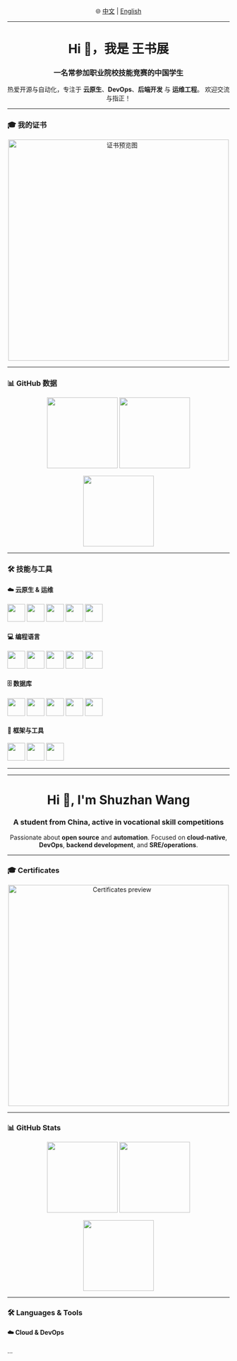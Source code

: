 <p align="center">
  🌐 
  <a href="#zh">中文</a> | 
  <a href="#en">English</a>
</p>

---

<!-- 中文版 -->
<div id="zh">

<h1 align="center">Hi 👋，我是 王书展</h1>
<h3 align="center">一名常参加职业院校技能竞赛的中国学生</h3>

<p align="center">
  热爱开源与自动化，专注于 <b>云原生</b>、<b>DevOps</b>、<b>后端开发</b> 与 <b>运维工程</b>。  
  欢迎交流与指正！
</p>

---

### 🎓 我的证书
<p align="center">
  <picture>
    <source srcset="certs-dark.svg" media="(prefers-color-scheme: dark)" />
    <source srcset="certs.svg" media="(prefers-color-scheme: light), (prefers-color-scheme: no-preference)" />
    <img src="certs.svg" alt="证书预览图" width="500" loading="lazy" />
  </picture>
</p>

---

### 📊 GitHub 数据
<p align="center">
  <img src="https://github-readme-stats.vercel.app/api?username=你的GitHub用户名&show_icons=true&theme=tokyonight" height="160"/>
  <img src="https://github-readme-streak-stats.herokuapp.com/?user=你的GitHub用户名&theme=tokyonight" height="160"/>
</p>
<p align="center">
  <img src="https://github-readme-stats.vercel.app/api/top-langs/?username=你的GitHub用户名&layout=compact&theme=tokyonight" height="160"/>
</p>

---

### 🛠️ 技能与工具
#### ☁️ 云原生 & 运维
<p>
  <img src="https://cdn.jsdelivr.net/gh/devicons/devicon/icons/docker/docker-original.svg" width="40" />
  <img src="https://cdn.jsdelivr.net/gh/devicons/devicon/icons/kubernetes/kubernetes-plain.svg" width="40" />
  <img src="https://cdn.jsdelivr.net/gh/devicons/devicon/icons/aws/aws-original.svg" width="40" />
  <img src="https://cdn.jsdelivr.net/gh/devicons/devicon/icons/jenkins/jenkins-original.svg" width="40" />
  <img src="https://cdn.jsdelivr.net/gh/devicons/devicon/icons/linux/linux-original.svg" width="40" />
</p>

#### 💻 编程语言
<p>
  <img src="https://cdn.jsdelivr.net/gh/devicons/devicon/icons/go/go-original.svg" width="40" />
  <img src="https://cdn.jsdelivr.net/gh/devicons/devicon/icons/java/java-original.svg" width="40" />
  <img src="https://cdn.jsdelivr.net/gh/devicons/devicon/icons/python/python-original.svg" width="40" />
  <img src="https://cdn.jsdelivr.net/gh/devicons/devicon/icons/javascript/javascript-original.svg" width="40" />
  <img src="https://cdn.jsdelivr.net/gh/devicons/devicon/icons/php/php-original.svg" width="40" />
</p>

#### 🗄️ 数据库
<p>
  <img src="https://cdn.jsdelivr.net/gh/devicons/devicon/icons/mysql/mysql-original.svg" width="40" />
  <img src="https://cdn.jsdelivr.net/gh/devicons/devicon/icons/postgresql/postgresql-original.svg" width="40" />
  <img src="https://cdn.jsdelivr.net/gh/devicons/devicon/icons/mariadb/mariadb-original.svg" width="40" />
  <img src="https://cdn.jsdelivr.net/gh/devicons/devicon/icons/sqlite/sqlite-original.svg" width="40" />
  <img src="https://cdn.jsdelivr.net/gh/devicons/devicon/icons/redis/redis-original.svg" width="40" />
</p>

#### 🔧 框架与工具
<p>
  <img src="https://cdn.jsdelivr.net/gh/devicons/devicon/icons/django/django-plain.svg" width="40" />
  <img src="https://cdn.jsdelivr.net/gh/devicons/devicon/icons/flask/flask-original.svg" width="40" />
  <img src="https://cdn.jsdelivr.net/gh/devicons/devicon/icons/git/git-original.svg" width="40" />
</p>

---

</div>

---

<!-- 英文版 -->
<div id="en">

<h1 align="center">Hi 👋, I'm Shuzhan Wang</h1>
<h3 align="center">A student from China, active in vocational skill competitions</h3>

<p align="center">
  Passionate about <b>open source</b> and <b>automation</b>.  
  Focused on <b>cloud-native</b>, <b>DevOps</b>, <b>backend development</b>, and <b>SRE/operations</b>.
</p>

---

### 🎓 Certificates
<p align="center">
  <picture>
    <source srcset="certs-dark.svg" media="(prefers-color-scheme: dark)" />
    <source srcset="certs.svg" media="(prefers-color-scheme: light), (prefers-color-scheme: no-preference)" />
    <img src="certs.svg" alt="Certificates preview" width="500" loading="lazy" />
  </picture>
</p>

---

### 📊 GitHub Stats
<p align="center">
  <img src="https://github-readme-stats.vercel.app/api?username=你的GitHub用户名&show_icons=true&theme=tokyonight" height="160"/>
  <img src="https://github-readme-streak-stats.herokuapp.com/?user=你的GitHub用户名&theme=tokyonight" height="160"/>
</p>
<p align="center">
  <img src="https://github-readme-stats.vercel.app/api/top-langs/?username=你的GitHub用户名&layout=compact&theme=tokyonight" height="160"/>
</p>

---

### 🛠️ Languages & Tools
#### ☁️ Cloud & DevOps
<!-- 图标复用 -->
...

</div>
